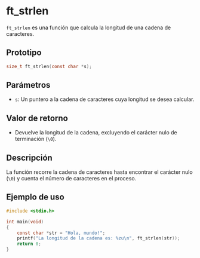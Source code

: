 # ft_strlen
`ft_strlen` es una función que calcula la longitud de una cadena de caracteres.

## Prototipo
```c
size_t ft_strlen(const char *s);
```

## Parámetros
- `s`: Un puntero a la cadena de caracteres cuya longitud se desea calcular.

## Valor de retorno
- Devuelve la longitud de la cadena, excluyendo el carácter nulo de terminación (`\0`).

## Descripción
La función recorre la cadena de caracteres hasta encontrar el carácter nulo (`\0`) y cuenta el número de caracteres en el proceso.

## Ejemplo de uso
```c
#include <stdio.h>

int main(void)
{
    const char *str = "Hola, mundo!";
    printf("La longitud de la cadena es: %zu\n", ft_strlen(str));
    return 0;
}
```